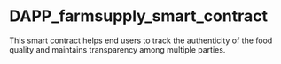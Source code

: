 # DAPP_farmsupply_smart_contract
This smart contract helps end users to track the authenticity of the food quality and maintains transparency among multiple parties.
